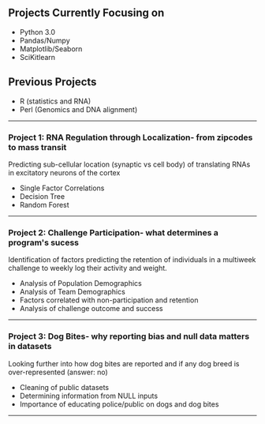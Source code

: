 ## Projects Currently Focusing on 

* Python 3.0 
* Pandas/Numpy
* Matplotlib/Seaborn
* SciKitlearn 

## Previous Projects

* R (statistics and RNA) 
* Perl (Genomics and DNA alignment) 

---

### Project 1: RNA Regulation through Localization- from zipcodes to mass transit   

Predicting sub-cellular location (synaptic vs cell body) of translating RNAs in excitatory neurons of the cortex 
 
  * Single Factor Correlations
  * Decision Tree
  * Random Forest

---

### Project 2: Challenge Participation- what determines a program's sucess 

Identification of factors predicting the retention of individuals in a multiweek challenge to weekly log their activity and weight.

  * Analysis of Population Demographics 
  * Analysis of Team Demographics
  * Factors correlated with non-participation and retention
  * Analysis of challenge outcome and success 

----

### Project 3: Dog Bites- why reporting bias and null data matters in datasets 

Looking further into how dog bites are reported and if any dog breed is over-represented (answer: no) 

  * Cleaning of public datasets 
  * Determining information from NULL inputs 
  * Importance of educating police/public on dogs and dog bites
 
 ---
  
